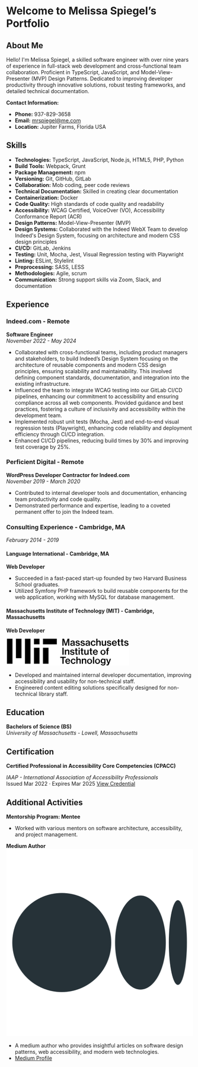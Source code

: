 # Welcome to Melissa Spiegel’s Portfolio

## About Me

Hello! I'm Melissa Spiegel, a skilled software engineer with over nine years of experience in full-stack web development and cross-functional team collaboration. Proficient in TypeScript, JavaScript, and Model-View-Presenter (MVP) Design Patterns. Dedicated to improving developer productivity through innovative solutions, robust testing frameworks, and detailed technical documentation.

**Contact Information:**
- **Phone:** 937-829-3658
- **Email:** [mrspiegel@me.com](mailto:mrspiegel@me.com)
- **Location:** Jupiter Farms, Florida USA

## Skills

- **Technologies:** TypeScript, JavaScript, Node.js, HTML5, PHP, Python
- **Build Tools:** Webpack, Grunt
- **Package Management:** npm
- **Versioning:** Git, GitHub, GitLab
- **Collaboration:** Mob coding, peer code reviews
- **Technical Documentation:** Skilled in creating clear documentation
- **Containerization:** Docker
- **Code Quality:** High standards of code quality and readability
- **Accessibility:** WCAG Certified, VoiceOver (VO), Accessibility Conformance Report (ACR)
- **Design Patterns:** Model-View-Presenter (MVP)
- **Design Systems:** Collaborated with the Indeed WebX Team to develop Indeed's Design System, focusing on architecture and modern CSS design principles
- **CI/CD:** GitLab, Jenkins
- **Testing:** Unit, Mocha, Jest, Visual Regression testing with Playwright
- **Linting:** ESLint, Stylelint
- **Preprocessing:** SASS, LESS 
- **Methodologies:** Agile, scrum
- **Communication:** Strong support skills via Zoom, Slack, and documentation

## Experience

### Indeed.com - Remote
**Software Engineer**  
*November 2022 - May 2024*

- Collaborated with cross-functional teams, including product managers and stakeholders, to build Indeed’s Design System focusing on the architecture of reusable components and modern CSS design principles, ensuring scalability and maintainability. This involved defining component standards, documentation, and integration into the existing infrastructure.
- Influenced the team to integrate WCAG testing into our GitLab CI/CD pipelines, enhancing our commitment to accessibility and ensuring compliance across all web components. Provided guidance and best practices, fostering a culture of inclusivity and accessibility within the development team.
- Implemented robust unit tests (Mocha, Jest) and end-to-end visual regression tests (Playwright), enhancing code reliability and deployment efficiency through CI/CD integration.
- Enhanced CI/CD pipelines, reducing build times by 30% and improving test coverage by 25%.

### Perficient Digital - Remote
**WordPress Developer Contractor for Indeed.com**  
*November 2019 - March 2020*

- Contributed to internal developer tools and documentation, enhancing team productivity and code quality.
- Demonstrated performance and expertise, leading to a coveted permanent offer to join the Indeed team.

### Consulting Experience - Cambridge, MA
*February 2014 - 2019*

#### Language International - Cambridge, MA
**Web Developer**

- Succeeded in a fast-paced start-up founded by two Harvard Business School graduates.
- Utilized Symfony PHP framework to build reusable components for the web application, working with MySQL for database management.

#### Massachusetts Institute of Technology (MIT) - Cambridge, Massachusetts
**Web Developer**

![alt text](images/MIT.svg)

- Developed and maintained internal developer documentation, improving accessibility and usability for non-technical staff.
- Engineered content editing solutions specifically designed for non-technical library staff.

## Education

**Bachelors of Science (BS)**  
*University of Massachusetts - Lowell, Massachusetts*

## Certification

**Certified Professional in Accessibility Core Competencies (CPACC)**  


*IAAP - International Association of Accessibility Professionals*  
Issued Mar 2022 · Expires Mar 2025
[View Credential](https://www.credly.com/badges/460a39e0-ae3a-46eb-8e42-c5ab42ed919f)

## Additional Activities

**Mentorship Program: Mentee**

- Worked with various mentors on software architecture, accessibility, and project management.

**Medium Author**
![alt text](logo.png)
- A medium author who provides insightful articles on software design patterns, web accessibility, and modern web technologies.
- [Medium Profile](https://medium.com/@melissarspiegel)